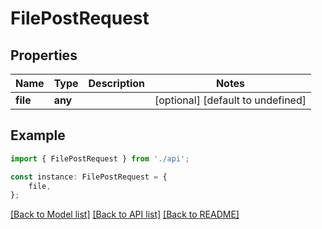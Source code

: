 # FilePostRequest


## Properties

Name | Type | Description | Notes
------------ | ------------- | ------------- | -------------
**file** | **any** |  | [optional] [default to undefined]

## Example

```typescript
import { FilePostRequest } from './api';

const instance: FilePostRequest = {
    file,
};
```

[[Back to Model list]](../README.md#documentation-for-models) [[Back to API list]](../README.md#documentation-for-api-endpoints) [[Back to README]](../README.md)
